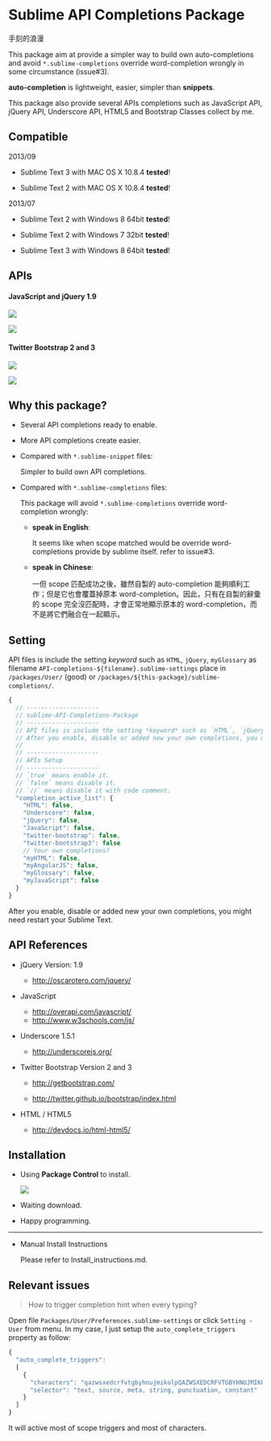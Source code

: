 Sublime API Completions Package
===============================

手刻的浪漫

This package aim at provide a simpler way to build own auto-completions and avoid `*.sublime-completions` override word-completion wrongly in some circumstance (issue#3).

**auto-completion** is lightweight, easier, simpler than **snippets**.

This package also provide several APIs completions such as JavaScript API, jQuery API, Underscore API, HTML5 and Bootstrap Classes collect by me.


## Compatible

2013/09

- Sublime Text 3 with MAC OS X 10.8.4 **tested**!

- Sublime Text 2 with MAC OS X 10.8.4 **tested**!

2013/07

- Sublime Text 2 with Windows 8 64bit **tested**!

- Sublime Text 2 with Windows 7 32bit **tested**!

- Sublime Text 3 with Windows 8 64bit **tested**!


## APIs

#### JavaScript and jQuery 1.9

![](https://raw.github.com/Pleasurazy/Sublime-API-Completions/master/README/JavaScript-and-jQuery/demo1.gif)

![](https://raw.github.com/Pleasurazy/Sublime-API-Completions/master/README/JavaScript-and-jQuery/static3.jpg)

#### Twitter Bootstrap 2 and 3

![](https://raw.github.com/Pleasurazy/Sublime-API-Completions/master/README/bootstrap-demo/demo1.gif)

![](https://raw.github.com/Pleasurazy/Sublime-API-Completions/master/README/bootstrap-demo/static3.jpg)


## Why this package?

* Several API completions ready to enable.

* More API completions create easier.

* Compared with `*.sublime-snippet` files:

    Simpler to build own API completions.

* Compared with `*.sublime-completions` files:

    This package will avoid `*.sublime-completions` override word-completion wrongly:

    * **speak in English**:

        It seems like when scope matched would be override word-completions provide by sublime itself. refer to issue#3.

    * **speak in Chinese**:

        一但 scope 匹配成功之後，雖然自製的 auto-completion 能夠順利工作；但是它也會覆蓋掉原本 word-completion。因此，只有在自製的辭彙的 scope 完全沒匹配時，才會正常地顯示原本的 word-completion，而不是將它們融合在一起顯示。


## Setting

API files is include the setting *keyword* such as `HTML`, `jQuery`, `myGlossary` as filename `API-completions-${filename}.sublime-settings` place in `/packages/User/` (good) or `/packages/${this-package}/sublime-completions/`.

```js
{
  // --------------------
  // sublime-API-Completions-Package
  // --------------------
  // API files is include the setting *keyword* such as `HTML`, `jQuery`, `myGlossary` as filename `API-completions-${filename}.sublime-settings` place in `/packages/User/` (good) or `/packages/${this-package}/sublime-completions/`.
  // After you enable, disable or added new your own completions, you might need restart your Sublime Text Editor.
  //
  // --------------------
  // APIs Setup
  // --------------------
  // `true` means enable it.
  // `false` means disable it.
  // `//` means disable it with code comment.
  "completion_active_list": {
    "HTML": false,
    "Underscore": false,
    "jQuery": false,
    "JavaScript": false,
    "twitter-bootstrap": false,
    "twitter-bootstrap3": false
    // Your own completions?
    "myHTML": false,
    "myAngularJS": false,
    "myGlossary": false,
    "myJavaScript": false
  }
}
```

After you enable, disable or added new your own completions, you might need restart your Sublime Text.


## API References

* jQuery Version: 1.9

    * http://oscarotero.com/jquery/

* JavaScript

    * http://overapi.com/javascript/
    * http://www.w3schools.com/js/

* Underscore 1.5.1

    * http://underscorejs.org/

* Twitter Bootstrap Version 2 and 3

    * http://getbootstrap.com/

    * http://twitter.github.io/bootstrap/index.html

* HTML / HTML5

    * http://devdocs.io/html-html5/

## Installation

* Using **Package Control** to install.

    ![](https://raw.github.com/Pleasurazy/Sublime-API-Completions/master/README/UsingPackageControl.jpg)

* Waiting download.

* Happy programming.

---

* Manual Install Instructions

    Please refer to Install_instructions.md.


## Relevant issues

> How to trigger completion hint when every typing?

Open file `Packages/User/Preferences.sublime-settings` or click `Setting - User` from menu. In my case, I just setup the `auto_complete_triggers` property as follow:

```js
{
  "auto_complete_triggers":
  [
    {
      "characters": "qazwsxedcrfvtgbyhnujmikolpQAZWSXEDCRFVTGBYHNUJMIKOLP",
      "selector": "text, source, meta, string, punctuation, constant"
    }
  ]
}
```

It will active most of scope triggers and most of characters.